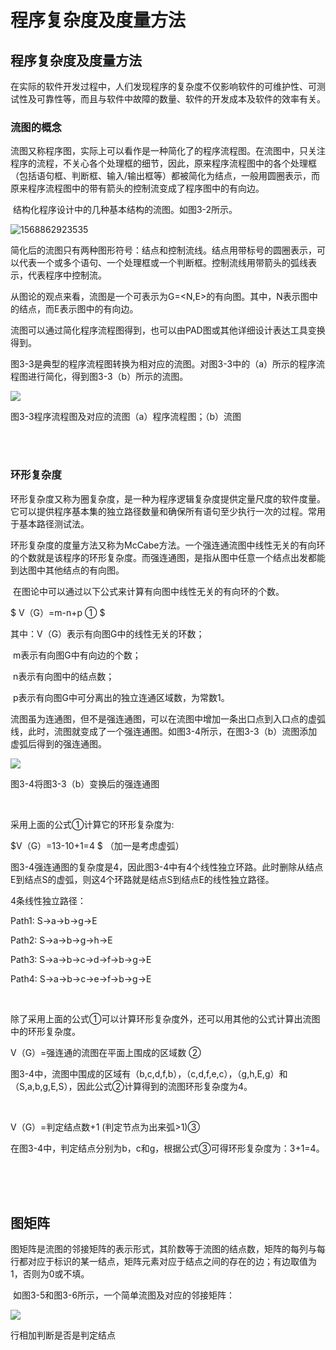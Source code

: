 # 程序复杂度及度量方法

## 程序复杂度及度量方法

​	在实际的软件开发过程中，人们发现程序的复杂度不仅影响软件的可维护性、可测试性及可靠性等，而且与软件中故障的数量、软件的开发成本及软件的效率有关。

### 流图的概念

​	流图又称程序图，实际上可以看作是一种简化了的程序流程图。在流图中，只关注程序的流程，不关心各个处理框的细节，因此，原来程序流程图中的各个处理框（包括语句框、判断框、输入/输出框等）都被简化为结点，一般用圆圈表示，而原来程序流程图中的带有箭头的控制流变成了程序图中的有向边。

​	结构化程序设计中的几种基本结构的流图。如图3-2所示。

![1568862923535](https://cdn.jsdelivr.net/gh/ZanderZhao/img20/file/20200117223045.png)

​	简化后的流图只有两种图形符号：结点和控制流线。结点用带标号的圆圈表示，可以代表一个或多个语句、一个处理框或一个判断框。控制流线用带箭头的弧线表示，代表程序中控制流。

​	从图论的观点来看，流图是一个可表示为G=<N,E>的有向图。其中，N表示图中的结点，而E表示图中的有向边。

​	流图可以通过简化程序流程图得到，也可以由PAD图或其他详细设计表达工具变换得到。



图3-3是典型的程序流程图转换为相对应的流图。对图3-3中的（a）所示的程序流程图进行简化，得到图3-3（b）所示的流图。

![](https://cdn.jsdelivr.net/gh/ZanderZhao/img20/file/20200117223046.png)

图3-3程序流程图及对应的流图（a）程序流程图；（b）流图

<br/><br/>

### 环形复杂度

​	环形复杂度又称为圈复杂度，是一种为程序逻辑复杂度提供定量尺度的软件度量。它可以提供程序基本集的独立路径数量和确保所有语句至少执行一次的过程。常用于基本路径测试法。

​	环形复杂度的度量方法又称为McCabe方法。一个强连通流图中线性无关的有向环的个数就是该程序的环形复杂度。而强连通图，是指从图中任意一个结点出发都能到达图中其他结点的有向图。

​	在图论中可以通过以下公式来计算有向图中线性无关的有向环的个数。

$	V（G）=m-n+p	①	$	

其中：V（G）表示有向图G中的线性无关的环数；

​	m表示有向图G中有向边的个数；

​	n表示有向图中的结点数；

​	p表示有向图G中可分离出的独立连通区域数，为常数1。



​	流图虽为连通图，但不是强连通图，可以在流图中增加一条出口点到入口点的虚弧线，此时，流图就变成了一个强连通图。如图3-4所示，在图3-3（b）流图添加虚弧后得到的强连通图。

![](https://cdn.jsdelivr.net/gh/ZanderZhao/img20/file/20200117223047.png)

图3-4将图3-3（b）变换后的强连通图

<br/>

采用上面的公式①计算它的环形复杂度为:

$V（G）=13-10+1=4  $	      （加一是考虑虚弧）       		

图3-4强连通图的复杂度是4，因此图3-4中有4个线性独立环路。此时删除从结点E到结点S的虚弧，则这4个环路就是结点S到结点E的线性独立路径。

4条线性独立路径：	

Path1:  S→a→b→g→E	

Path2:  S→a→b→g→h→E	

Path3:  S→a→b→c→d→f→b→g→E	

Path4:  S→a→b→c→e→f→b→g→E

<br/>

除了采用上面的公式①可以计算环形复杂度外，还可以用其他的公式计算出流图中的环形复杂度。

V（G）=强连通的流图在平面上围成的区域数​		②

图3-4中，流图中围成的区域有（b,c,d,f,b），（c,d,f,e,c），（g,h,E,g）和（S,a,b,g,E,S），因此公式②计算得到的流图环形复杂度为4。

<br/>

V（G）=判定结点数+1​		(判定节点为出来弧>1)③

在图3-4中，判定结点分别为b，c和g，根据公式③可得环形复杂度为：3+1=4。

<br/><br/><br/>



## 图矩阵

​	图矩阵是流图的邻接矩阵的表示形式，其阶数等于流图的结点数，矩阵的每列与每行都对应于标识的某一结点，矩阵元素对应于结点之间的存在的边；有边取值为1，否则为0或不填。

​	如图3-5和图3-6所示，一个简单流图及对应的邻接矩阵：

![](https://cdn.jsdelivr.net/gh/ZanderZhao/img20/file/20200117223048.png)

行相加判断是否是判定结点

<br/>

# 